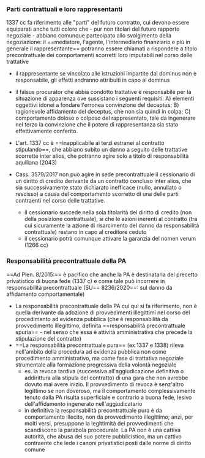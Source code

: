 ### Parti contrattuali e loro rappresentanti
1337 cc fa riferimento alle "parti" del futuro contratto, cui devono essere equiparati anche tutti coloro che - pur non titolari del futuro rapporto negoziale - abbiano comunque partecipato allo svolgimento della negoziazione: il ==mediatore, l'agente, l'intermediario finanziario e più in generale il rappresentante== potranno essere chiamati a rispondere a titolo precontrattuale dei comportamenti scorretti loro imputabili nel corso delle trattative
- il rappresentante se vincolato alle istruzioni impartite dal dominus non è responsabile, gli effetti andranno attribuiti in capo al dominus
- il falsus procurator che abbia condotto trattative è responsabile per la situazione di apparenza ove sussistano i seguenti requisiti: A) elementi oggettivi idonei a fondare l'erronea convinzione del deceptus; B) ragionevole affidamento del deceptus, che non sia quindi in colpa; C) comportamento doloso o colposo del rappresentato, tale da ingenerare nel terzo la convinzione che il potere di rappresentanza sia stato effettivamente conferito.

- L'art. 1337 cc è ==inapplicabile ai terzi estranei al contratto stipulando==, che abbiano subito un danno a seguito delle trattative scorrette inter alios, che potranno agire solo a titolo di responsabilità aquiliana (2043)
- Cass. 3579/2017 non può agire in sede precontrattuale il cessionario di un diritto di credito derivante da un contratto concluso inter alios, che sia successivamente stato dichiarato inefficace (nullo, annullato o rescisso) a causa del comportamento scorretto di una delle parti contraenti nel corso delle trattative.
	- il cessionario succede nella sola titolarità del diritto di credito (non della posizione contrattuale), sì che le azioni inerenti al contratto (tra cui sicuramente la azione di risarcimento del danno da responsabilità contrattuale) restano in capo al creditore ceduto 
	- il cessionario potrà comunque attivare la garanzia del nomen verum (1266 cc)

### Responsabilità precontrattuale della PA
==Ad Plen. 8/2015:== è pacifico che anche la PA è destinataria del precetto privatistico di buona fede (1337 c) e come tale può incorrere in responsabilità precontrattuale (SU== 8236/2020==: sul danno da affidamento comportamentale)
- La responsabilità precontrattuale della PA cui qui si fa riferimento, non è quella derivante da adozione di provvedimenti illegittimi nel corso del procedimento ad evidenza pubblica (che è responsabilità da provvedimento illegittimo, definita ==responsabilità precontrattuale spuria== - nel senso che essa è attività amministrativa che precede la stipulazione del contratto)
- ==La responsabilità precontrattuale pura== (ex 1337 e 1338) rileva nell'ambito della procedura ad evidenza pubblica non come procedimento amministrativo, ma come fase di trattativa negoziale strumentale alla formazione progressiva della volontà negoziale
	- es. la revoca tardiva (successiva all'aggiudicazione definitiva o addirittura alla stipula del contratto) di una gara che non avrebbe dovuto mai avere inizio. Il provvedimento di revoca è senz'altro legittimo se non doveroso, ma il comportamento complessivamente tenuto dalla PA risulta superficiale e contrario a buona fede, lesivo dell'affidamento ingenerato nell'aggiudicatario
	- in definitiva la responsabilità precontrattuale pura è da comportamento illecito, non da provvedimento illegittimo; anzi, per molti versi, presuppone la legittimità dei provvedimenti che scandiscono la parabola procedurale. La PA non è una cattiva autorità, che abusa del suo potere pubblicistico, ma un cattivo contraente che lede i canoni privatistici posti dalle norme di diritto comune